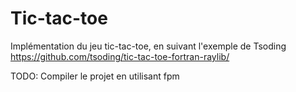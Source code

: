 # Tic-tac-toe

Implémentation du jeu tic-tac-toe, en suivant l'exemple de Tsoding <https://github.com/tsoding/tic-tac-toe-fortran-raylib/>

TODO: Compiler le projet en utilisant fpm
